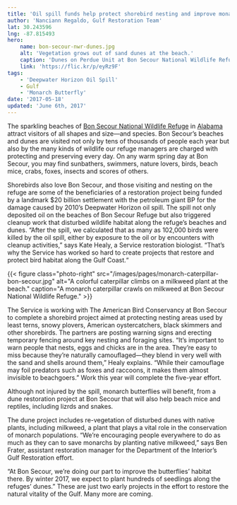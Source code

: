 ```yaml
---
title: 'Oil spill funds help protect shorebird nesting and improve monarch butterfly habitat'
author: 'Nanciann Regaldo, Gulf Restoration Team'
lat: 30.243596
lng: -87.815493
hero:
    name: bon-secour-nwr-dunes.jpg
    alt: 'Vegetation grows out of sand dunes at the beach.'
    caption: 'Dunes on Perdue Unit at Bon Secour National Wildlife Refuge. Photo by USFWS.'
    link: 'https://flic.kr/p/eyRz9F'
tags:
    - 'Deepwater Horizon Oil Spill'
    - Gulf
    - 'Monarch Butterfly'
date: '2017-05-18'
updated: 'June 6th, 2017'
---
```


The sparkling beaches of [Bon Secour National Wildlife Refuge](https://www.fws.gov/refuge/bon_secour) in [Alabama](/alabama) attract visitors of all shapes and size—and species. Bon Secour’s beaches and dunes are visited not only by tens of thousands of people each year but also by the many kinds of wildlife our refuge managers are charged with protecting and preserving every day. On any warm spring day at Bon Secour, you may find sunbathers, swimmers, nature lovers, birds, beach mice, crabs, foxes, insects and scores of others.

Shorebirds also love Bon Secour, and those visiting and nesting on the refuge are some of the beneficiaries of a restoration project being funded by a landmark $20 billion settlement with the petroleum giant BP for the damage caused by 2010’s Deepwater Horizon oil spill. The spill not only deposited oil on the beaches of Bon Secour Refuge but also triggered cleanup work that disturbed wildlife habitat along the refuge’s beaches and dunes. “After the spill, we calculated that as many as 102,000 birds were killed by the oil spill, either by exposure to the oil or by encounters with cleanup activities,” says Kate Healy, a Service restoration biologist. “That’s why the Service has worked so hard to create projects that restore and protect bird habitat along the Gulf Coast.“

{{< figure class="photo-right" src="/images/pages/monarch-caterpillar-bon-secour.jpg" alt="A colorful caterpillar climbs on a milkweed plant at the beach." caption="A monarch caterpillar crawls on milkweed at Bon Secour National Wildlife Refuge." >}}

The Service is working with The American Bird Conservancy at Bon Secour to complete a shorebird project aimed at protecting nesting areas used by least terns, snowy plovers, American oystercatchers, black skimmers and other shorebirds. The partners are posting warning signs and erecting temporary fencing around key nesting and foraging sites. “It’s important to warn people that nests, eggs and chicks are in the area. They’re easy to miss because they’re naturally camouflaged—they blend in very well with the sand and shells around them,” Healy explains. “While their camouflage may foil predators such as foxes and raccoons, it makes them almost invisible to beachgoers.” Work this year will complete the five-year effort.

Although not injured by the spill, monarch butterflies will benefit, from a dune restoration project at Bon Secour that will also help beach mice and reptiles, including lizrds and snakes.

The dune project includes re-vegetation of disturbed dunes with native plants, including milkweed, a plant that plays a vital role in the conservation of monarch populations. “We’re encouraging people everywhere to do as much as they can to save monarchs by planting native milkweed,” says Ben Frater, assistant restoration manager for the Department of the Interior’s Gulf Restoration effort.

“At Bon Secour, we’re doing our part to improve the butterflies’ habitat there. By winter 2017, we expect to plant hundreds of seedlings along the refuges’ dunes.”
These are just two early projects in the effort to restore the natural vitality of the Gulf. Many more are coming.
